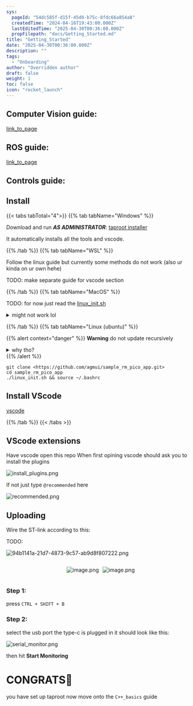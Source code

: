 ```yaml
---
sys:
  pageId: "54dc585f-d15f-45d0-b75c-8fdc66a854a8"
  createdTime: "2024-04-16T19:43:00.000Z"
  lastEditedTime: "2025-04-30T00:36:00.000Z"
  propFilepath: "docs/Getting_Started.md"
title: "Getting_Started"
date: "2025-04-30T00:36:00.000Z"
description: ""
tags:
  - "Onboarding"
author: "Overridden author"
draft: false
weight: 1
toc: false
icon: "rocket_launch"
---
```


## Computer Vision guide:

[link_to_page](86d45bc0-388b-4d26-8848-44f255f73d0e)

## ROS guide:

[link_to_page](3c76c1de-ec8f-46d6-8b0a-294005edc2d5)

## Controls guide:

## Install

{{< tabs tabTotal="4">}}
{{% tab tabName="Windows" %}}

Download and run _**AS ADMINISTRATOR**_: [taproot installer](https://github.com/Thornbots/TeachingFreshies/releases/tag/1.0)

It automatically installs all the tools and vscode.

{{% /tab %}}
{{% tab tabName="WSL" %}}

Follow the linux guide but currently some methods do not work (also ur kinda on ur own hehe)

TODO: make separate guide for vscode section

{{% /tab %}}
{{% tab tabName="MacOS" %}}

TODO: for now just read the [linux_init.sh](https://github.com/agmui/sample_rm_pico_app/blob/main/linux_init.sh)

<details>
<summary>might not work lol</summary>

`brew install libusb pkg-config`

Next install: [vscode](https://code.visualstudio.com/Download)

</details>

{{% /tab %}}
{{% tab tabName="Linux (ubuntu)" %}}

{{% alert context="danger" %}}
**Warning** do not update recursively
<details>
<summary>why tho?</summary>
There are some submodules that may go on for a while (like tinyusb) and I highly
recommend you don't need to get them.
If you want to see what submodules I update just look in `linux_init.sh`
</details>
{{% /alert %}}

```shell
git clone <https://github.com/agmui/sample_rm_pico_app.git>
cd sample_rm_pico_app
./linux_init.sh && source ~/.bashrc
```

## Install VScode

[vscode](https://code.visualstudio.com/Download)

{{% /tab %}}
{{< /tabs >}}

## VScode extensions

Have vscode open this repo
When first opining vscode should ask you to install the plugins

![install_plugins.png](https://prod-files-secure.s3.us-west-2.amazonaws.com/d518164a-d88e-44d1-a4ee-3adb3bd8bce0/89bd30f0-1825-4e77-867b-0a41ce370880/install_plugins.png?X-Amz-Algorithm=AWS4-HMAC-SHA256&X-Amz-Content-Sha256=UNSIGNED-PAYLOAD&X-Amz-Credential=ASIAZI2LB466UTVND4GV%2F20250605%2Fus-west-2%2Fs3%2Faws4_request&X-Amz-Date=20250605T220329Z&X-Amz-Expires=3600&X-Amz-Security-Token=IQoJb3JpZ2luX2VjEHMaCXVzLXdlc3QtMiJHMEUCIGFe344cEMHNDd4aWPpnZWyNMFg8DB7CmMF5jznak%2BFjAiEAzTytci29W9%2FJobgzQSXJEBfWNw64af7KRulag8v3hn8q%2FwMITBAAGgw2Mzc0MjMxODM4MDUiDKCTKYRnpZulJvEz3yrcAw3%2BWT6NGtKrBDONF5Q6tWrNz%2BevJTvXX2iBDVxES11498IAtEejVzaDUNJPp3ZuPaqJUcOEYeNERy54%2FqT1AZ%2BYwFyZuQ5Ct1J3d5DVocZWjHy8ZHj1FfivDeXJEVRj801%2FZYq3Q1BghAaIJoNqzeOlxFx4neZWMw7lrq9ON8BEOs%2BRGfOyO9JT3LFQoxUVcWGOrkmoTsj99Oa%2Fy4raC4IhkfSWnjJa9sDZOBwp04pOjbwQN4OAREv1ZQdhQYKbWM3%2BLx%2Bni9bQQxkUyWPhK7vXSrm8pnCn0aMS%2Fx8l%2F4jg%2B8NsmoGcuVms%2B%2BKNGkjKyAsctiw12ZhpmztN93IJO8yL1tYo6vpJNf%2FrlUoh3aZrJbZxUEoHs3q8xR%2B9RHlR0GAphftABFIeW6FrjAZ7yKg2FKzKcnIWbPawdPKmUMk9TB2%2Bhju013Igx9uJfUeXMQ9WFtsWoSYleCXD0V0n%2FkC89xaTbcH9YVxkYRSHBSt6Jp14%2FP5Aq1Vc2crC%2FnLlEYazgkEgB3DVXoTzsXOcDWEboSqNPuh5ZcX8vcOwFApfpbVHmgTClJBmy8uwO5gjCzaBa0Z3Q83hHoauGqgLx%2FEx3geaZti7fFq3%2F3sXEZ1JwaPddftLis%2BI7AKhMPDXh8IGOqUBk6Gmi9hFrVf5ahxHI0LdVGxDpoxWKWQOfELhIBAh8eqzYlihVDgUKDrWBKIKWptG%2FyFJhhx6DY%2FODEu0vam6JdwPL%2B3D7Dtxa8puDG5fG8qm75QNu%2B%2FeElF3Wak%2BiHALxUt78fRqdNO1Kg0CqkMcuoZgGcaab1EkJSp8e2iqqkmL2xdaMcHplDm0ZexrMNG4qREve95210lry7UcdgeMYK1hX4Jj&X-Amz-Signature=9802288ba47662e1da4b609e79e5f463fb7a243315c84b381b116f3e8625d095&X-Amz-SignedHeaders=host&x-id=GetObject)

If not just type `@recommended` here  

![recommended.png](https://prod-files-secure.s3.us-west-2.amazonaws.com/d518164a-d88e-44d1-a4ee-3adb3bd8bce0/61e661e9-5d85-4dfc-be0d-8d2097a5e793/recommended.png?X-Amz-Algorithm=AWS4-HMAC-SHA256&X-Amz-Content-Sha256=UNSIGNED-PAYLOAD&X-Amz-Credential=ASIAZI2LB466UTVND4GV%2F20250605%2Fus-west-2%2Fs3%2Faws4_request&X-Amz-Date=20250605T220329Z&X-Amz-Expires=3600&X-Amz-Security-Token=IQoJb3JpZ2luX2VjEHMaCXVzLXdlc3QtMiJHMEUCIGFe344cEMHNDd4aWPpnZWyNMFg8DB7CmMF5jznak%2BFjAiEAzTytci29W9%2FJobgzQSXJEBfWNw64af7KRulag8v3hn8q%2FwMITBAAGgw2Mzc0MjMxODM4MDUiDKCTKYRnpZulJvEz3yrcAw3%2BWT6NGtKrBDONF5Q6tWrNz%2BevJTvXX2iBDVxES11498IAtEejVzaDUNJPp3ZuPaqJUcOEYeNERy54%2FqT1AZ%2BYwFyZuQ5Ct1J3d5DVocZWjHy8ZHj1FfivDeXJEVRj801%2FZYq3Q1BghAaIJoNqzeOlxFx4neZWMw7lrq9ON8BEOs%2BRGfOyO9JT3LFQoxUVcWGOrkmoTsj99Oa%2Fy4raC4IhkfSWnjJa9sDZOBwp04pOjbwQN4OAREv1ZQdhQYKbWM3%2BLx%2Bni9bQQxkUyWPhK7vXSrm8pnCn0aMS%2Fx8l%2F4jg%2B8NsmoGcuVms%2B%2BKNGkjKyAsctiw12ZhpmztN93IJO8yL1tYo6vpJNf%2FrlUoh3aZrJbZxUEoHs3q8xR%2B9RHlR0GAphftABFIeW6FrjAZ7yKg2FKzKcnIWbPawdPKmUMk9TB2%2Bhju013Igx9uJfUeXMQ9WFtsWoSYleCXD0V0n%2FkC89xaTbcH9YVxkYRSHBSt6Jp14%2FP5Aq1Vc2crC%2FnLlEYazgkEgB3DVXoTzsXOcDWEboSqNPuh5ZcX8vcOwFApfpbVHmgTClJBmy8uwO5gjCzaBa0Z3Q83hHoauGqgLx%2FEx3geaZti7fFq3%2F3sXEZ1JwaPddftLis%2BI7AKhMPDXh8IGOqUBk6Gmi9hFrVf5ahxHI0LdVGxDpoxWKWQOfELhIBAh8eqzYlihVDgUKDrWBKIKWptG%2FyFJhhx6DY%2FODEu0vam6JdwPL%2B3D7Dtxa8puDG5fG8qm75QNu%2B%2FeElF3Wak%2BiHALxUt78fRqdNO1Kg0CqkMcuoZgGcaab1EkJSp8e2iqqkmL2xdaMcHplDm0ZexrMNG4qREve95210lry7UcdgeMYK1hX4Jj&X-Amz-Signature=7a90a774b4da60ff669174776b768a310abe7a9319d452727438f785755a939f&X-Amz-SignedHeaders=host&x-id=GetObject)

## Uploading

Wire the ST-link according to this:

TODO:

![94b1141a-21d7-4873-9c57-ab9d8f807222.png](https://prod-files-secure.s3.us-west-2.amazonaws.com/d518164a-d88e-44d1-a4ee-3adb3bd8bce0/e5fad17d-ab82-4300-9f4c-505ab4b1202c/94b1141a-21d7-4873-9c57-ab9d8f807222.png?X-Amz-Algorithm=AWS4-HMAC-SHA256&X-Amz-Content-Sha256=UNSIGNED-PAYLOAD&X-Amz-Credential=ASIAZI2LB466UTVND4GV%2F20250605%2Fus-west-2%2Fs3%2Faws4_request&X-Amz-Date=20250605T220329Z&X-Amz-Expires=3600&X-Amz-Security-Token=IQoJb3JpZ2luX2VjEHMaCXVzLXdlc3QtMiJHMEUCIGFe344cEMHNDd4aWPpnZWyNMFg8DB7CmMF5jznak%2BFjAiEAzTytci29W9%2FJobgzQSXJEBfWNw64af7KRulag8v3hn8q%2FwMITBAAGgw2Mzc0MjMxODM4MDUiDKCTKYRnpZulJvEz3yrcAw3%2BWT6NGtKrBDONF5Q6tWrNz%2BevJTvXX2iBDVxES11498IAtEejVzaDUNJPp3ZuPaqJUcOEYeNERy54%2FqT1AZ%2BYwFyZuQ5Ct1J3d5DVocZWjHy8ZHj1FfivDeXJEVRj801%2FZYq3Q1BghAaIJoNqzeOlxFx4neZWMw7lrq9ON8BEOs%2BRGfOyO9JT3LFQoxUVcWGOrkmoTsj99Oa%2Fy4raC4IhkfSWnjJa9sDZOBwp04pOjbwQN4OAREv1ZQdhQYKbWM3%2BLx%2Bni9bQQxkUyWPhK7vXSrm8pnCn0aMS%2Fx8l%2F4jg%2B8NsmoGcuVms%2B%2BKNGkjKyAsctiw12ZhpmztN93IJO8yL1tYo6vpJNf%2FrlUoh3aZrJbZxUEoHs3q8xR%2B9RHlR0GAphftABFIeW6FrjAZ7yKg2FKzKcnIWbPawdPKmUMk9TB2%2Bhju013Igx9uJfUeXMQ9WFtsWoSYleCXD0V0n%2FkC89xaTbcH9YVxkYRSHBSt6Jp14%2FP5Aq1Vc2crC%2FnLlEYazgkEgB3DVXoTzsXOcDWEboSqNPuh5ZcX8vcOwFApfpbVHmgTClJBmy8uwO5gjCzaBa0Z3Q83hHoauGqgLx%2FEx3geaZti7fFq3%2F3sXEZ1JwaPddftLis%2BI7AKhMPDXh8IGOqUBk6Gmi9hFrVf5ahxHI0LdVGxDpoxWKWQOfELhIBAh8eqzYlihVDgUKDrWBKIKWptG%2FyFJhhx6DY%2FODEu0vam6JdwPL%2B3D7Dtxa8puDG5fG8qm75QNu%2B%2FeElF3Wak%2BiHALxUt78fRqdNO1Kg0CqkMcuoZgGcaab1EkJSp8e2iqqkmL2xdaMcHplDm0ZexrMNG4qREve95210lry7UcdgeMYK1hX4Jj&X-Amz-Signature=5ecdc41e7f66e877fd0072e9324eb420999d92ebf0b06cc18ff130608063f57a&X-Amz-SignedHeaders=host&x-id=GetObject)

<div style="display: flex;flex-direction: row; column-gap:10px; max-width: 630px;justify-content: center;">
<div>

![image.png](https://prod-files-secure.s3.us-west-2.amazonaws.com/d518164a-d88e-44d1-a4ee-3adb3bd8bce0/210ecb78-1116-4d7b-b9b7-2292f66fa2c2/image.png?X-Amz-Algorithm=AWS4-HMAC-SHA256&X-Amz-Content-Sha256=UNSIGNED-PAYLOAD&X-Amz-Credential=ASIAZI2LB466VGQDQTR6%2F20250605%2Fus-west-2%2Fs3%2Faws4_request&X-Amz-Date=20250605T220345Z&X-Amz-Expires=3600&X-Amz-Security-Token=IQoJb3JpZ2luX2VjEHMaCXVzLXdlc3QtMiJIMEYCIQCyzqexuGzwnDAyFQ%2BAlhNQ0uOosZ47moiBbxkaMJAEYAIhAONq%2BLbnj6OM23D0veJGeAPYhY%2BN9QQCFJzti6aRlcoTKv8DCEwQABoMNjM3NDIzMTgzODA1IgysqGMLKwlPLF9oEqgq3AOp0QiYoPxiShWHGIpItklfYwy5BW71mO0%2BpGbNTj8%2FvMupDOn7H2YH8RpJOxJFDa5zcC1Wc4DzUhCeCf92XmZqe1C8ystVZg1qYpdVEEtDGobbU1F2zb6KxAvt3OAuMTuPQhfJz6aigAlTXZB88KxXXWY77kvo5k98sf1IkmHyeZwRIR2eaIaxPtFqmrIw4qKz5xXLf7xfvgUmBHeLvmyDWqQ5hWQs64JurpltzbQTwdIBgpHOEdLuLs%2BbjteJ3DZnqgmFBrm6zAqOWD79FHEjfDDZqk2V5%2FSZ64j%2BYWH9hm%2BFmzjvl6eRnm%2BGIaEpBeMCbPhDk%2B%2BOg0lCoYCp7fANPlMVEYxeS%2Bs1AOA846TG91A48y53Sv8Xor3jU9%2FCGn%2BrYUgb%2BnMSBYPo4p55GD8vjDUuSwigHQ0IH%2FFOfzKI8k99GLW1f4WcKRjFGFtG%2FYgHXbFm1kdsRpqAW2PzOOnckTEo8VGP0XharVo%2Fzln3wZzo9DWGZcu9GdtUrErFOXZ3Pk89l1vlTThlj05aQnTAaKdulvlfjo8eG1h%2FwcVrm07Jvbf%2FxHGR5TyW76PRzG5WD2IPADrKIZGidIPi3wItHk7rWxfQb5n1zbNv0rYV1XyxSCRqZh7Yu3W3VDC62IfCBjqkAVLjOb%2F4%2F3Y9TlZmLsU%2FIj5H2ykSae6437735zm4VLGjgQfHBHLQjqtebr0M48GrLpARQUUTwacdejIsZUlbMuH065wJLUE1N4j1NgT10er7mAAIGCdQRCP0lqAVesyZU6aYPur05QyEl4se2aoAOTpZV8kPUi1itIKEDKHF1BdxnaKN%2FK2AXhneaCQU%2Fh2wqOeFI2ULzd7%2Fe%2BtJtZEB2LaJV5Vm&X-Amz-Signature=e3d4337d7f0e88210a4241fc4feaddb9ed74a1041acd2e3d58069684f4d06ea6&X-Amz-SignedHeaders=host&x-id=GetObject)

</div>
<div>

![image.png](https://prod-files-secure.s3.us-west-2.amazonaws.com/d518164a-d88e-44d1-a4ee-3adb3bd8bce0/33a0fd0f-8ca6-4a86-8e09-26e95ded1fff/image.png?X-Amz-Algorithm=AWS4-HMAC-SHA256&X-Amz-Content-Sha256=UNSIGNED-PAYLOAD&X-Amz-Credential=ASIAZI2LB4663WSZE6XI%2F20250605%2Fus-west-2%2Fs3%2Faws4_request&X-Amz-Date=20250605T220345Z&X-Amz-Expires=3600&X-Amz-Security-Token=IQoJb3JpZ2luX2VjEHMaCXVzLXdlc3QtMiJIMEYCIQDvM86AIYDyyuPXMEOyC4CW9RJ%2BRXhqMi%2B23G9Xfl0%2B4AIhANsHZGAnDbV7ERgpMHEa6TQejE5Q%2F6zYVaQ4VQEtqWuJKv8DCEwQABoMNjM3NDIzMTgzODA1IgwMB3ld1SNNnlhhlMIq3AOYjyOyVxdbDrA0X353rermfKPEzDn%2FSo13MPr4BTufIxn6RUvwan0qkvTbI8jf5lnmP4wSwuQxjafbIV3vUzSP9Y9zjmuCY2jw2zjDQs4Kfxoo%2Bd9IAI1MdqtwWRXXg4p6YRCioD%2BA5GthiMW8MGfjaC%2F%2B8e4fxOp6VGk%2B1JitSIIVoYwxKk4Qcovwvs1Laun%2BZc5Z1AsmyU4tufdxAL%2FlWBFd6f9CSrxAUi7uJb%2Ffop5yGmX9A06qHQacUUzSplYvj1ugolp2nY%2B1fGsx5rLdFpUY4BbqUpgEHt12qyaErUtsp57wwOE%2Bg8LEK%2BH4ttPzFl0gZvDbYC9ZIMJBPhz7N5glNSlNGxB9SvQHySXd5hfvBxHsjckhV%2FTxa0m2GB4ADySdJuLc%2BHsS0It225RpwTorPF8PRDWtUSfOL3otsot4bY1bva96odg4S7mZFfwZHoMwrKsHeEA7lr%2Fadbk%2FWe03E1TBJBQMZXyzrbaG2opHMXYVtTF3V7RicqsshUpmVAWZE6Kjd4v66tlkizNsThebnwxhHJ9jOL%2F9jKDn02rA8%2BvOpd7GyDgEYoZ6kEAA%2BcobJK9mqJMHVzkZhUAcO3qP9WVwMPAPNjLifWQyFZVKhQuwoz%2BHd8jtETD114fCBjqkAbybnpOZ8eFmnnW%2FdHR0JGKwgP3CVpe4lhOLkbjhbF%2F%2B5wFV%2FWeZuJd5DLsUeYuYn62KpMLSbRAku2Ad90vIC2s8wozbGN3DuAdgc2PEk1Oj3g0fn6H85FJ6LUOeSH4Yt21E5BgdXAWYRIfWB0Ry6Wpp2vrPKiK6HeclOV68mU0ALpn2PR0Mvwo%2BkCDYYyhMKuKSS3xDZ6bMqIgnsgI10oHsBJlE&X-Amz-Signature=88f5cabf954ed404fb25c52186e11a7d5ebf0497a05f89c18920cff836d225a5&X-Amz-SignedHeaders=host&x-id=GetObject)

</div>
</div>

### Step 1:

press `CTRL + SHIFT + B`

### Step 2:

select the usb port the type-c is plugged in it should look like this:

![serial_monitor.png](https://prod-files-secure.s3.us-west-2.amazonaws.com/d518164a-d88e-44d1-a4ee-3adb3bd8bce0/f03f4774-05d4-4393-b6a0-d5efb6d315ab/serial_monitor.png?X-Amz-Algorithm=AWS4-HMAC-SHA256&X-Amz-Content-Sha256=UNSIGNED-PAYLOAD&X-Amz-Credential=ASIAZI2LB466UTVND4GV%2F20250605%2Fus-west-2%2Fs3%2Faws4_request&X-Amz-Date=20250605T220329Z&X-Amz-Expires=3600&X-Amz-Security-Token=IQoJb3JpZ2luX2VjEHMaCXVzLXdlc3QtMiJHMEUCIGFe344cEMHNDd4aWPpnZWyNMFg8DB7CmMF5jznak%2BFjAiEAzTytci29W9%2FJobgzQSXJEBfWNw64af7KRulag8v3hn8q%2FwMITBAAGgw2Mzc0MjMxODM4MDUiDKCTKYRnpZulJvEz3yrcAw3%2BWT6NGtKrBDONF5Q6tWrNz%2BevJTvXX2iBDVxES11498IAtEejVzaDUNJPp3ZuPaqJUcOEYeNERy54%2FqT1AZ%2BYwFyZuQ5Ct1J3d5DVocZWjHy8ZHj1FfivDeXJEVRj801%2FZYq3Q1BghAaIJoNqzeOlxFx4neZWMw7lrq9ON8BEOs%2BRGfOyO9JT3LFQoxUVcWGOrkmoTsj99Oa%2Fy4raC4IhkfSWnjJa9sDZOBwp04pOjbwQN4OAREv1ZQdhQYKbWM3%2BLx%2Bni9bQQxkUyWPhK7vXSrm8pnCn0aMS%2Fx8l%2F4jg%2B8NsmoGcuVms%2B%2BKNGkjKyAsctiw12ZhpmztN93IJO8yL1tYo6vpJNf%2FrlUoh3aZrJbZxUEoHs3q8xR%2B9RHlR0GAphftABFIeW6FrjAZ7yKg2FKzKcnIWbPawdPKmUMk9TB2%2Bhju013Igx9uJfUeXMQ9WFtsWoSYleCXD0V0n%2FkC89xaTbcH9YVxkYRSHBSt6Jp14%2FP5Aq1Vc2crC%2FnLlEYazgkEgB3DVXoTzsXOcDWEboSqNPuh5ZcX8vcOwFApfpbVHmgTClJBmy8uwO5gjCzaBa0Z3Q83hHoauGqgLx%2FEx3geaZti7fFq3%2F3sXEZ1JwaPddftLis%2BI7AKhMPDXh8IGOqUBk6Gmi9hFrVf5ahxHI0LdVGxDpoxWKWQOfELhIBAh8eqzYlihVDgUKDrWBKIKWptG%2FyFJhhx6DY%2FODEu0vam6JdwPL%2B3D7Dtxa8puDG5fG8qm75QNu%2B%2FeElF3Wak%2BiHALxUt78fRqdNO1Kg0CqkMcuoZgGcaab1EkJSp8e2iqqkmL2xdaMcHplDm0ZexrMNG4qREve95210lry7UcdgeMYK1hX4Jj&X-Amz-Signature=2d5c281c4fa3a5557e3b9b34c3dece70cfb8a845f30b32d5844e72b58b2bfd3b&X-Amz-SignedHeaders=host&x-id=GetObject)

then hit **Start Monitoring**

# CONGRATS🎉

you have set up taproot now move onto the `C++_basics` guide
